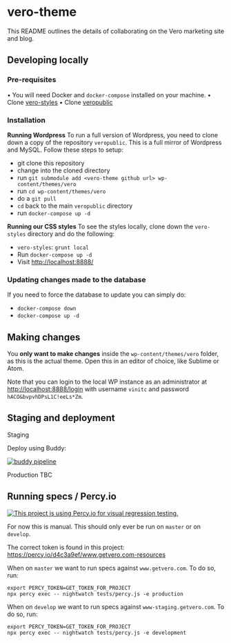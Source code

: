 # vero-theme
This README outlines the details of collaborating on the Vero marketing site and blog.

## Developing locally

### Pre-requisites

• You will need Docker and `docker-compose` installed on your machine.
• Clone [vero-styles](https://github.com/getvero/vero-styles)
• Clone [veropublic](https://github.com/getvero/veropublic)

### Installation

**Running Wordpress**
To run a full version of Wordpress, you need to clone down a copy of the repository `veropublic`. This is a full mirror of Wordpress and MySQL. Follow these steps to setup:

- git clone this repository
- change into the cloned directory
- run `git submodule add <vero-theme github url> wp-content/themes/vero`
- run `cd wp-content/themes/vero`
- do a `git pull`
- `cd` back to the main `veropublic` directory
- run `docker-compose up -d`

**Running our CSS styles**
To see the styles locally, clone down the `vero-styles` directory and do the following:

- `vero-styles`: `grunt local`
- Run `docker-compose up -d`
- Visit [http://localhost:8888/](http://localhost:8888/)

### Updating changes made to the database

If you need to force the database to update you can simply do:

- `docker-compose down`
- `docker-compose up -d`

## Making changes

You **only want to make changes** inside the `wp-content/themes/vero` folder, as this is the actual theme. Open this in an editor of choice, like Sublime or Atom.

Note that you can login to the local WP instance as an administrator at [http://localhost:8888/login](http://localhost:8888/login) with username `vinitc` and password `hACO&bvpvhDPsL1C!eeLs*Zm`.

## Staging and deployment

Staging

Deploy using Buddy:

[![buddy pipeline](https://app.buddy.works/getvero/vero-theme/pipelines/pipeline/127918/badge.svg?token=bdea566d3feff8982be762737eab5f0fef4d9a282dc247160d737981285dde41 "buddy pipeline")](https://app.buddy.works/getvero/vero-theme/pipelines/pipeline/127918)

Production
TBC

## Running specs / Percy.io
[![This project is using Percy.io for visual regression testing.](https://percy.io/static/images/percy-badge.svg)](https://percy.io/d4c3a9ef/www.getvero.com-resources)

For now this is manual. This should only ever be run on `master` or on `develop`.

The correct token is found in this project: https://percy.io/d4c3a9ef/www.getvero.com-resources

When on `master` we want to run specs against `www.getvero.com`. To do so, run:

```
export PERCY_TOKEN=GET_TOKEN_FOR_PROJECT
npx percy exec -- nightwatch tests/percy.js -e production
```

When on `develop` we want to run specs against `www-staging.getvero.com`. To do so, run:

```
export PERCY_TOKEN=GET_TOKEN_FOR_PROJECT
npx percy exec -- nightwatch tests/percy.js -e development
```